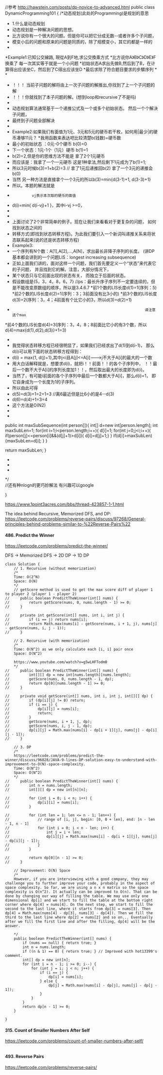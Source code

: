 //参考 http://hawstein.com/posts/dp-novice-to-advanced.html
public class DynamicProgramming101 {
/*动态规划(此处的Programming)是规划的意思
 * 1.什么是动态规划
 * 动态规划是一种解决问题的思想。
 * 比方说你有一个很大的问题。但是你可以把它分成无数--或者许多个子问题， 
 * 模变小后的问题和原来的问题是同质的，除了规模变小，其它的都是一样的
 *
 *Example1:已知公交線路, 現從A到F地,求公交換乘方式
 *比方说你A》B》C》D》E》F 换乘了 每一次其实等于就是一个小问题
 *初始状态A求出先做B,然后到了B，在计算得出应该坐C，然后到了C得出应该坐D
 *最后求除了符合题目要求的步驟序列
 *
 *
 * ！！！ 当前子问题的解将由上一次子问题的解推出,你找到了上一个子问题的解
 * ！！！你就找到了本子问题的解。(想到loop和recursive了不是吗)
 * 
 * 动态规划算法通常基于一个递推公式及一个或多个初始状态。 然后一个个解决子问题，
 * 最终到子问题全部解决
 * 
 * Example2:如果我们有面值为1元、3元和5元的硬币若干枚，如何用|最少|的硬币凑够11元？
 *我用函数来表达吧比较清楚b(钱数)=硬币数
 * 最小的初始状态 ：0元-0个硬币  b(0)=0
 * 下一个状态：1元-1个（1元）硬币   b(1)=1
 * b(2)=2,但是你的思维方法不能是 拿了2个1元硬币
 * 而应该是：我拿了一个一元硬币 这是1种拿法,然后剩下1元成为了b(1)=1;
 * 所以3元时候b(3)=1+b(2)=3       //  拿了1元后递推回b(2)  拿了一个3元的递推会b(0)
 * 当然 另一种方法是直接拿个一个3元的所以b(3)=min{d(3-1)+1, d(3-3)+1}
 * 所以。本题的解法就是
 *              vj表示本次取的硬币的面值
 * d(i)=min{ d(i-vj)+1 }，其中i-vj >=0， 
 * 
 * 
 * 上面讨论了2个非常简单的例子。现在让我们来看看对于更复杂的问题， 如何找到状态之间的
 * 转移方式(即找到状态转移方程)。为此我们要引入一个新词叫递推关系来将状态联系起来(说的还是状态转移方程)
 * Example3:
 * 一个序列有N个数：A[1],A[2],…,A[N]，求出最长非降子序列的长度。 (讲DP基本都会讲到的一个问题LIS：longest increasing subsequence)
 * 正如上面我们讲的，面对这样一个问题，我们首先要定义一个“状态”来代表它的子问题， 并且找到它的解。注意，大部分情况下，
 * 某个状态只与它前面出现的状态有关， 而独立于后面的状态。
 * 假设数组是{5，3，4，8，6，7} //ps：最长升序子序列不一定要连续的，但是不能改变原数组的顺序，所以是3.4.6.7
 *前1个数的LIS长度d(1)=1(序列：5)
 *前2个数的LIS长度d(2)=1(序列：3；3前面没有比3小的)
 *前3个数的LIS长度d(3)=2(序列：3，4；4前面有个比它小的3，所以d(3)=d(2)+1)
 *                                                                  请注意这个max
 *前4个数的LIS长度d(4)=3(序列：3，4，8；8前面比它小的有3个数，所以 d(4)=max{d(1),d(2),d(3)}+1=3)
  
 *
 * 我觉得状态转移方程已经很明显了，如果我们已经求出了d(1)到d(i-1)， 那么d(i)可以用下面的状态转移方程得到：
 * d(i) = max{1, d(j)+1},其中j<i且A[j]<=A[i]--->j不大于A[i]的最大的一个数
 * 用大白话解释就是，想要求d(i)，就把i！！前面！！的各个子序列中， ！！最后一个数不大于A[i]的序列长度加1！！，然后取出最大的长度即为d(i)。 
 * 当然了，有可能i前面的各个子序列中最后一个数都大于A[i]，那么d(i)=1， 即它自身成为一个长度为1的子序列。
 * 所以由此可得
 * d(5)=d(3)+1=2+1=3 //离6最近但是比6小的是4--d(3)
 * d(6)=d(4)+1=3=4
 * 这个方法是O(N2)
 * 
 * 
public int maxSubSequence(int person[]){
	int[] d=new int[person.length];
	int maxSubLen=1;
	for(int i=1;i<person.length;i++){
		d[i]=1;
			for(int j=0;j<i;i++){
				if(person[j]<=person[i]&&(d[j]+1)>d[i]){
					d[i]=d[j]+1;}
			}
	if(d[i]>maxSubLen){maxSubLen=d[i]; }
	}

return maxSubLen;
}

 * 
 * 
 * 
 */  
//还有种nlogn的更巧妙解法 有兴趣可以google
	
	
	
	
	
	
	
	
	
	
	
	
	
	
	
	
}



https://www.1point3acres.com/bbs/thread-423857-1-1.html


The idea behind Recursive, Memorized DFS, and DP: https://leetcode.com/problems/reverse-pairs/discuss/97268/General-principles-behind-problems-similar-to-%22Reverse-Pairs%22


#### 486. Predict the Winner
https://leetcode.com/problems/predict-the-winner/

DFS -> Memorized DFS -> 2D DP -> 1D DP

```
class Solution {
    // 1. Recursive (without memorization)
    /*
    Time: O(2^N)
    Space: O(N)
    */
    // getScore method is used to get the max score diff of player 1 to player 2 (player 1 - player 2)
//     public boolean PredictTheWinner(int[] nums) {
//         return getScore(nums, 0, nums.length - 1) >= 0;
//     }
    
//     private int getScore(int[] nums, int i, int j) {
//         if (i == j) return nums[i];
//         return Math.max(nums[i] - getScore(nums, i + 1, j), nums[j] - getScore(nums, i, j - 1));
//     }
    
    // 2. Recursive (with memorization)
    /*
    Time: O(N^2) as we only calculate each [i, i] pair once
    Space: O(N^2)
    
    https://www.youtube.com/watch?v=g5wLHFTodm0
    */
//     public boolean PredictTheWinner(int[] nums) {
//         int[][] dp = new int[nums.length][nums.length];
//         getScore(nums, 0, nums.length - 1, dp);
//         return dp[0][nums.length - 1] >= 0;
//     }
    
//     private void getScore(int[] nums, int i, int j, int[][] dp) {
//         if (dp[i][j] != 0) return;
//         if (i == j) {
//             dp[i][j] = nums[i];
//             return;
//         }
//         getScore(nums, i + 1, j, dp);
//         getScore(nums, i, j - 1, dp);
//         dp[i][j] = Math.max(nums[i] - dp[i + 1][j], nums[j] - dp[i][j - 1]);
//     }
    
    // 3. DP
    /*
    https://leetcode.com/problems/predict-the-winner/discuss/96828/JAVA-9-lines-DP-solution-easy-to-understand-with-improvement-to-O(N)-space-complexity.
    Time: O(N^2)
    Space: O(N^2)
    */
//     public boolean PredictTheWinner(int[] nums) {
//         int n = nums.length;
//         int[][] dp = new int[n][n];
        
//         for (int i = 0; i < n; i++) {
//             dp[i][i] = nums[i];
//         }
        
//         for (int len = 1; len <= n - 1; len++) {
//             // range of [i, j], begin: [0, 0 + len], end: [n - len - 1, n - 1]
//             for (int i = 0; i < n - len; i++) {
//                 int j = i + len;
//                 dp[i][j] = Math.max(nums[i] - dp[i + 1][j], nums[j] - dp[i][j - 1]);
//             }
//         }
        
//         return dp[0][n - 1] >= 0;
//     }
    
    // Improvement: O(N) Space
    /*
    However, if you are interviewing with a good company, they may challenge you to further improve your code, probably in the aspect of space complexity. So far, we are using a n x n matrix so the space complexity is O(n^2). It actually can be improved to O(n). That can be done by changing our way of filling the table. We may use only one dimensional dp[i] and we start to fill the table at the bottom right corner where dp[4] = nums[4]. On the next step, we start to fill the second to the last line, where it starts from dp[3] = nums[3]. Then dp[4] = Math.max(nums[4] - dp[3], nums[3] - dp[4]). Then we fill the third to the last line where dp[2] = nums[2] and so on... Eventually after we fill the first line and after the filling, dp[4] will be the answer.

    */
    public boolean PredictTheWinner(int[] nums) {
        if (nums == null) { return true; }
        int n = nums.length;
        if ((n & 1) == 0) { return true; } // Improved with hot13399's comment.
        int[] dp = new int[n];
        for (int i = n - 1; i >= 0; i--) {
            for (int j = i; j < n; j++) {
                if (i == j) {
                    dp[i] = nums[i];
                } else {
                    dp[j] = Math.max(nums[i] - dp[j], nums[j] - dp[j - 1]);
                }
            }
        }
        return dp[n - 1] >= 0;
    }
    
}
```

#### 315. Count of Smaller Numbers After Self
https://leetcode.com/problems/count-of-smaller-numbers-after-self/

```

```

#### 493. Reverse Pairs
https://leetcode.com/problems/reverse-pairs/

```

```

